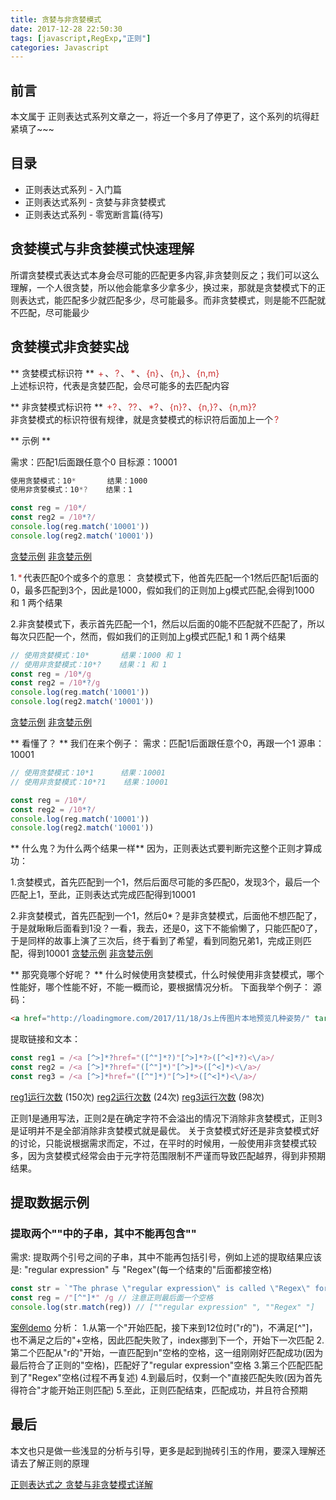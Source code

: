 ```yaml
---
title: 贪婪与非贪婪模式
date: 2017-12-28 22:50:30
tags: [javascript,RegExp,"正则"]
categories: Javascript
---
```

## 前言
本文属于 正则表达式系列文章之一，将近一个多月了停更了，这个系列的坑得赶紧填了~~~
## 目录

- 正则表达式系列 - 入门篇
- 正则表达式系列 - 贪婪与非贪婪模式
- 正则表达式系列 - 零宽断言篇(待写)

## 贪婪模式与非贪婪模式快速理解

所谓贪婪模式表达式本身会尽可能的匹配更多内容,非贪婪则反之；我们可以这么理解，一个人很贪婪，所以他会能拿多少拿多少，换过来，那就是贪婪模式下的正则表达式，能匹配多少就匹配多少，尽可能最多。而非贪婪模式，则是能不匹配就不匹配，尽可能最少

## 贪婪模式非贪婪实战

** 贪婪模式标识符 **
<font style="color:#c33;padding:2px;">+</font>、<font style="color:#c33;padding:2px;">?</font>、<font style="color:#c33;padding:2px;">\*</font>、<font style="color:#c33;padding:2px;">{n}</font>、<font style="color:#c33;padding:2px;">{n,}</font>、<font style="color:#c33;padding:2px;">{n,m}</font>
<br>
上述标识符，代表是贪婪匹配，会尽可能多的去匹配内容

** 非贪婪模式标识符 **
<font style="color:#c33;padding:2px;">+?</font>、<font style="color:#c33;padding:2px;">??</font>、<font style="color:#c33;padding:2px;">\*?</font>、<font style="color:#c33;padding:2px;">{n}?</font>、<font style="color:#c33;padding:2px;">{n,}?</font>、<font style="color:#c33;padding:2px;">{n,m}?</font>
<br>
非贪婪模式的标识符很有规律，就是贪婪模式的标识符后面加上一个<font style="color:#c33;padding:2px;">?</font>

** 示例 **

需求：匹配1后面跟任意个0
目标源：10001
```js
使用贪婪模式：10*       结果：1000
使用非贪婪模式：10*?    结果：1

const reg = /10*/
const reg2 = /10*?/
console.log(reg.match('10001'))
console.log(reg2.match('10001'))
```

[贪婪示例](https://regex101.com/r/XUpYgg/2)
[非贪婪示例](https://regex101.com/r/XUpYgg/3)

1.<font style="color:#c33;padding:2px;">*</font>代表匹配0个或多个的意思：
贪婪模式下，他首先匹配一个1然后匹配1后面的0，最多匹配到3个，因此是1000，假如我们的正则加上g模式匹配,会得到1000 和 1 两个结果

2.非贪婪模式下，表示首先匹配一个1，然后以后面的0能不匹配就不匹配了，所以每次只匹配一个，然而，假如我们的正则加上g模式匹配,1 和 1 两个结果

```js
// 使用贪婪模式：10*       结果：1000 和 1
// 使用非贪婪模式：10*?    结果：1 和 1
const reg = /10*/g
const reg2 = /10*?/g
console.log(reg.match('10001'))
console.log(reg2.match('10001'))
```
[贪婪示例](https://regex101.com/r/XUpYgg/5)
[非贪婪示例](https://regex101.com/r/XUpYgg/4)

** 看懂了？ **
我们在来个例子：
需求：匹配1后面跟任意个0，再跟一个1
源串：10001

```js
// 使用贪婪模式：10*1      结果：10001
// 使用非贪婪模式：10*?1    结果：10001

const reg = /10*/
const reg2 = /10*?/
console.log(reg.match('10001'))
console.log(reg2.match('10001'))
```
** 什么鬼？为什么两个结果一样**
因为，正则表达式要判断完这整个正则才算成功：

1.贪婪模式，首先匹配到一个1，然后后面尽可能的多匹配0，发现3个，最后一个匹配上1，至此，正则表达式完成匹配得到10001

2.非贪婪模式，首先匹配到一个1，然后0*？是非贪婪模式，后面他不想匹配了，于是就瞅瞅后面看到1没？一看，我去，还是0，这下不能偷懒了，只能匹配0了，于是同样的故事上演了三次后，终于看到了希望，看到同胞兄弟1，完成正则匹配，得到10001
[贪婪示例](https://regex101.com/r/XUpYgg/7)
[非贪婪示例](https://regex101.com/r/XUpYgg/6/)

** 那究竟哪个好呢？ **
什么时候使用贪婪模式，什么时候使用非贪婪模式，哪个性能好，哪个性能不好，不能一概而论，要根据情况分析。
下面我举个例子：
源码：
```html
<a href="http://loadingmore.com/2017/11/18/Js上传图片本地预览几种姿势/" target="_blank" >Js上传图片本地预览几种姿势</a>
```
提取链接和文本：

```js
const reg1 = /<a [^>]*?href="([^"]*?)"[^>]*?>([^<]*?)<\/a>/
const reg2 = /<a [^>]*?href="([^"]*)"[^>]*>([^<]*)<\/a>/
const reg3 = /<a [^>]*href="([^"]*)"[^>]*>([^<]*)<\/a>/
```

[reg1运行次数](https://regex101.com/r/XUpYgg/8) (150次)
[reg2运行次数](https://regex101.com/r/XUpYgg/9) (24次)
[reg3运行次数](https://regex101.com/r/XUpYgg/10) (98次)

正则1是通用写法，正则2是在确定字符不会溢出的情况下消除非贪婪模式，正则3是证明并不是全部消除非贪婪模式就是最优。
关于贪婪模式好还是非贪婪模式好的讨论，只能说根据需求而定，不过，在平时的时候用，一般使用非贪婪模式较多，因为贪婪模式经常会由于元字符范围限制不严谨而导致匹配越界，得到非预期结果。

## 提取数据示例

### 提取两个""中的子串，其中不能再包含""
需求: 提取两个引号之间的子串，其中不能再包括引号，例如上述的提取结果应该是: "regular expression" 与 "Regex"(每一个结束的"后面都接空格)
```js
const str = `"The phrase \"regular expression\" is called \"Regex\" for short"`
const reg = /"[^"]*" /g // 注意正则最后面一个空格
console.log(str.match(reg)) // [""regular expression" ", ""Regex" "]
```
[案例demo](https://regex101.com/r/XUpYgg/11)
分析：
1.从第一个"开始匹配，接下来到12位时("r的")，不满足[^"]，也不满足之后的"+空格，因此匹配失败了，index挪到下一个，开始下一次匹配
2.第二个匹配从"r的"开始，一直匹配到n"空格的空格，这一组刚刚好匹配成功(因为最后符合了正则的"空格)，匹配好了"regular expression"空格
3.第三个匹配匹配到了"Regex"空格(过程不再复述)
4.到最后时，仅剩一个"直接匹配失败(因为首先得符合"才能开始正则匹配)
5.至此，正则匹配结束，匹配成功，并且符合预期

## 最后

本文也只是做一些浅显的分析与引导，更多是起到抛砖引玉的作用，要深入理解还请去了解正则的原理

[正则表达式之 贪婪与非贪婪模式详解](http://www.jb51.net/article/31491.htm)
